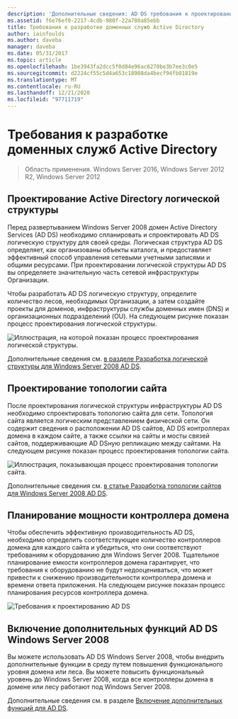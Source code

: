 ```yaml
---
description: 'Дополнительные сведения: AD DS требования к проектированию'
ms.assetid: f6e76ef0-2217-4cdb-980f-22a780a85ebb
title: Требования к разработке доменных служб Active Directory
author: iainfoulds
ms.author: daveba
manager: daveba
ms.date: 05/31/2017
ms.topic: article
ms.openlocfilehash: 1be3943fa2dcc5f0d84e96ac6270be3b7ee3c0e5
ms.sourcegitcommit: d2224cf55c5d4a653c18908da4becf94fb01819e
ms.translationtype: MT
ms.contentlocale: ru-RU
ms.lasthandoff: 12/21/2020
ms.locfileid: "97711719"
---
```

# <a name="ad-ds-design-requirements"></a>Требования к разработке доменных служб Active Directory

>Область применения. Windows Server 2016, Windows Server 2012 R2, Windows Server 2012


## <a name="designing-the-active-directory-logical-structure"></a>Проектирование Active Directory логической структуры
Перед развертыванием Windows Server 2008 домен Active Directory Services (AD DS) необходимо спланировать и спроектировать AD DS логическую структуру для своей среды. Логическая структура AD DS определяет, как организованы объекты каталога, и предоставляет эффективный способ управления сетевыми учетными записями и общими ресурсами. При проектировании логической структуры AD DS вы определяете значительную часть сетевой инфраструктуры Организации.

Чтобы разработать AD DS логическую структуру, определите количество лесов, необходимых Организации, а затем создайте проекты для доменов, инфраструктуры службы доменных имен (DNS) и организационных подразделений (OU). На следующем рисунке показан процесс проектирования логической структуры.

![Иллюстрация, на которой показан процесс проектирования логической структуры.](media/AD-DS-Design-Requirements/d5cebae6-a752-4063-a98f-473799c251bd.gif)

Дополнительные сведения см. [в разделе Разработка логической структуры для Windows Server 2008 AD DS](Designing-the-Logical-Structure.md).

## <a name="designing-the-site-topology"></a>Проектирование топологии сайта
После проектирования логической структуры инфраструктуры AD DS необходимо спроектировать топологию сайта для сети. Топология сайта является логическим представлением физической сети. Он содержит сведения о расположении AD DS сайтов, AD DS контроллерах домена в каждом сайте, а также ссылки на сайты и мосты связей сайтов, поддерживающие AD DSную репликацию между сайтами. На следующем рисунке показан процесс проектирования топологии сайта.

![Иллюстрация, показывающая процесс проектирования топологии сайта.](media/AD-DS-Design-Requirements/d34d43c0-437f-47cb-9b64-09c0f9ce6479.gif)

Дополнительные сведения см. [в статье Разработка топологии сайтов для Windows Server 2008 AD DS](Designing-the-Site-Topology.md).

## <a name="planning-domain-controller-capacity"></a>Планирование мощности контроллера домена
Чтобы обеспечить эффективную производительность AD DS, необходимо определить соответствующее количество контроллеров домена для каждого сайта и убедиться, что они соответствуют требованиям к оборудованию для Windows Server 2008. Тщательное планирование емкости контроллеров домена гарантирует, что требования к оборудованию не будут недооцениваться, что может привести к снижению производительности контроллера домена и времени ответа приложения. На следующем рисунке показан процесс планирования ресурсов контроллера домена.

![Требования к проектированию AD DS](media/AD-DS-Design-Requirements/fff6ef22-5c7b-4478-ad76-42b296dcf769.gif)

## <a name="enabling-windows-server-2008-advanced-ad-ds-features"></a>Включение дополнительных функций AD DS Windows Server 2008
Вы можете использовать AD DS Windows Server 2008, чтобы внедрить дополнительные функции в среду путем повышения функционального уровня домена или леса. Вы можете повысить функциональный уровень до Windows Server 2008, когда все контроллеры домена в домене или лесу работают под Windows Server 2008.

Дополнительные сведения см. в разделе [Включение дополнительных функций для AD DS](../../ad-ds/plan/Enabling-Advanced-Features-for-AD-DS.md).




